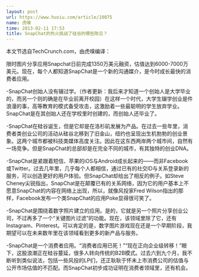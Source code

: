 ```yaml
---
layout: post
url: https://www.huxiu.com/article/10075
name: 虎嗅
time: 2013-02-11 17:53
title: SnapChat的热火挑战了硅谷的哪些陈见？
---
```

本文节选自TechCrunch.com，由虎嗅编译：

限时图片分享应用Snapchat日前完成1350万美元融资，估值达到6000-7000万美元。现在，每个人都知道SnapChat是一个新的沟通媒介，是今时成长最快的消费者应用。

-SnapChat创始人没有辍过学。（作者更新：我后来才知道一个创始人是大学毕业的，而另一个则的确是在毕业前离开校园）在这样一个时代，大学生辍学创业是件浪漫的事，高等教育的模式备受攻击，这激励着一些最聪明的学生放弃学业。SnapChat是在其创始人还在学校里时创建的，而创始人还毕业了。

-SnapChat在硅谷诞生，但是它却是在洛杉矶发展为产品。在过去一些年里，消费者类创业公司的活动从硅谷北移到了旧金山，纽约也呈现出生机勃勃的创业景象。这两个城市都被科技类媒体高度关注。因此在这东西两岸两个城市间，自然有一场竞争。但是SnapChat的总部却是在完全不同的城市，有其独特的创业DNA。

-SnapChat是紧跟着短信、苹果的iOS与Android成长起来的——而非Facebook或Twitter。过去几年里，几乎每个人都相信，通过已有的社交ID与关系登录新的服务，可以创造更好的用户体验。但SnapChat却给出了相反的例子。如Steve Cheney尖锐指出，SnapChat是在颠覆已有的关系网络，因为它的用户基本上不愿意SnapChat的内容在网络上出现，所以，就像风投家Fred Wilson指出的那样，Facebook发布一个类SnapChat的应用Poke显得很可笑了。

-SnapChat是围绕着数字照片建立的应用。是的，它就是另一个照片分享创业公司，不过再多了一个“关键图片过滤”的功能。现在，该领域里除了它，还有Instagram、Pinterest。可以肯定的是，数字图片游戏现在还是一个早期阶段，我期望可以在未来数年里在该领域看到更多的新产品与服务。

-SnapChat是一个消费者应用。“消费者应用已死！”“现在正向企业级转移！”眼下，这股浪潮正在硅谷蔓延，很多人转向传统的B2B模式。过去六到九个月，我不断听到类似说法，包括一些风投的LP们，还正耿耿于怀未上市消费公司的估值与公开市场估值的不匹配。而SnapChat初步成功证明在消费者领域里，还有机会。

